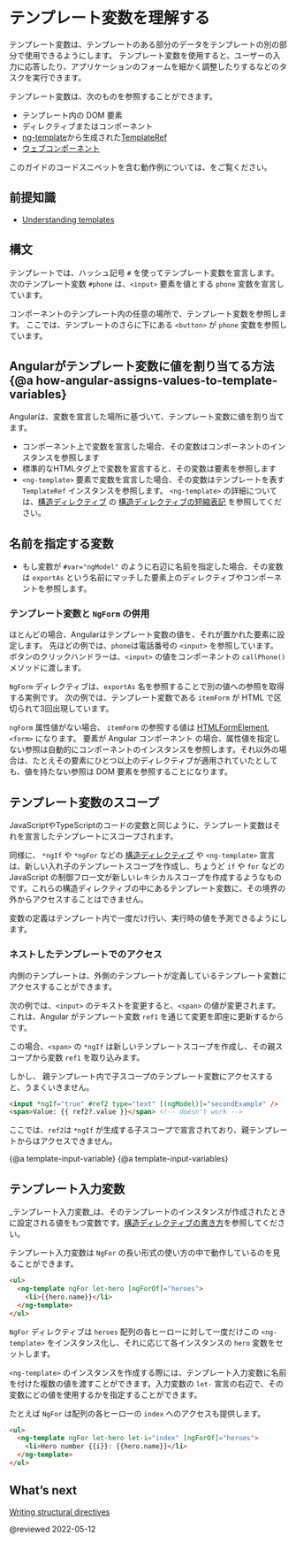 # テンプレート変数を理解する

テンプレート変数は、テンプレートのある部分のデータをテンプレートの別の部分で使用できるようにします。
テンプレート変数を使用すると、ユーザーの入力に応答したり、アプリケーションのフォームを細かく調整したりするなどのタスクを実行できます。

テンプレート変数は、次のものを参照することができます。

* テンプレート内の DOM 要素
* ディレクティブまたはコンポーネント
* [ng-template](api/core/ng-template)から生成された[TemplateRef](api/core/TemplateRef)
* <a href="https://developer.mozilla.org/ja/docs/Web/Web_Components" title="MDN: Web Components">ウェブコンポーネント</a>

<div class="alert is-helpful">

このガイドのコードスニペットを含む動作例については、<live-example></live-example>をご覧ください。

</div>

## 前提知識

* [Understanding templates](guide/template-overview)

## 構文

テンプレートでは、ハッシュ記号 `#` を使ってテンプレート変数を宣言します。
次のテンプレート変数 `#phone` は、`<input>` 要素を値とする `phone` 変数を宣言しています。

<code-example path="template-reference-variables/src/app/app.component.html" region="ref-var" header="src/app/app.component.html"></code-example>

コンポーネントのテンプレート内の任意の場所で、テンプレート変数を参照します。
ここでは、テンプレートのさらに下にある `<button>` が `phone` 変数を参照しています。

<code-example path="template-reference-variables/src/app/app.component.html" region="ref-phone" header="src/app/app.component.html"></code-example>

## Angularがテンプレート変数に値を割り当てる方法 {@a how-angular-assigns-values-to-template-variables}

Angularは、変数を宣言した場所に基づいて、テンプレート変数に値を割り当てます。

* コンポーネント上で変数を宣言した場合、その変数はコンポーネントのインスタンスを参照します
* 標準的なHTMLタグ上で変数を宣言すると、その変数は要素を参照します
* `<ng-template>` 要素で変数を宣言した場合、その変数はテンプレートを表す `TemplateRef` インスタンスを参照します。
  `<ng-template>` の詳細については、[構造ディレクティブ](guide/structural-directives) の [構造ディレクティブの短縮表記](guide/structural-directives#asterisk) を参照してください。

## 名前を指定する変数

* もし変数が `#var="ngModel"` のように右辺に名前を指定した場合、その変数は `exportAs` という名前にマッチした要素上のディレクティブやコンポーネントを参照します。
<!-- What does the second half of this mean?^^ Can we explain this more fully? Could I see a working example? -kw -->

### テンプレート変数と `NgForm` の併用

ほとんどの場合、Angularはテンプレート変数の値を、それが置かれた要素に設定します。
先ほどの例では、`phone`は電話番号の `<input>` を参照しています。
ボタンのクリックハンドラーは、`<input>` の値をコンポーネントの `callPhone()` メソッドに渡します。

`NgForm` ディレクティブは、`exportAs` 名を参照することで別の値への参照を取得する実例です。
次の例では、テンプレート変数である `itemForm` が HTML で区切られて3回出現しています。

<code-example path="template-reference-variables/src/app/app.component.html" region="ngForm" header="src/app/hero-form.component.html"></code-example>

`ngForm` 属性値がない場合、 `itemForm` の参照する値は
[HTMLFormElement](https://developer.mozilla.org/ja/docs/Web/API/HTMLFormElement), `<form>` になります。
要素が Angular コンポーネント の場合、属性値を指定しない参照は自動的にコンポーネントのインスタンスを参照します。それ以外の場合は、たとえその要素にひとつ以上のディレクティブが適用されていたとしても、値を持たない参照は DOM 要素を参照することになります。
<!-- What is the train of thought from talking about a form element to the difference between a component and a directive? Why is the component directive conversation relevant here?  -kw I agree -alex -->

## テンプレート変数のスコープ

JavaScriptやTypeScriptのコードの変数と同じように、テンプレート変数はそれを宣言したテンプレートにスコープされます。

同様に、 `*ngIf` や `*ngFor` などの [構造ディレクティブ](guide/built-in-directives) や `<ng-template>` 宣言は、新しい入れ子のテンプレートスコープを作成し、ちょうど `if` や `for` などの JavaScript の制御フロー文が新しいレキシカルスコープを作成するようなものです。これらの構造ディレクティブの中にあるテンプレート変数に、その境界の外からアクセスすることはできません。

<div class="alert is-helpful">

変数の定義はテンプレート内で一度だけ行い、実行時の値を予測できるようにします。

</div>

### ネストしたテンプレートでのアクセス

内側のテンプレートは、外側のテンプレートが定義しているテンプレート変数にアクセスすることができます。

次の例では、`<input>` のテキストを変更すると、`<span>` の値が変更されます。これは、Angular がテンプレート変数 `ref1` を通じて変更を即座に更新するからです。

<code-example path="template-reference-variables/src/app/app.component.html" region="template-ref-vars-scope1" header="src/app/app.component.html"></code-example>

この場合、`<span>` の `*ngIf` は新しいテンプレートスコープを作成し、その親スコープから変数 `ref1` を取り込みます。

しかし、 親テンプレート内で子スコープのテンプレート変数にアクセスすると、うまくいきません。

```html
<input *ngIf="true" #ref2 type="text" [(ngModel)]="secondExample" />
<span>Value: {{ ref2?.value }}</span> <!-- doesn't work -->
```

ここでは、`ref2`は `*ngIf` が生成する子スコープで宣言されており、親テンプレートからはアクセスできません。

{@a template-input-variable}
{@a template-input-variables}
## テンプレート入力変数

_テンプレート入力変数_は、そのテンプレートのインスタンスが作成されたときに設定される値をもつ変数です。[構造ディレクティブの書き方](/guide/structural-directives)を参照してください。

テンプレート入力変数は `NgFor` の長い形式の使い方の中で動作しているのを見ることができます。

```html
<ul>
  <ng-template ngFor let-hero [ngForOf]="heroes">
    <li>{{hero.name}}</li>
  </ng-template>
</ul>
```

`NgFor` ディレクティブは `heroes` 配列の各ヒーローに対して一度だけこの `<ng-template>` をインスタンス化し、それに応じて各インスタンスの `hero` 変数をセットします。

`<ng-template>` のインスタンスを作成する際には、テンプレート入力変数に名前を付けた複数の値を渡すことができます。入力変数の `let-` 宣言の右辺で、その変数にどの値を使用するかを指定することができます。

たとえば `NgFor` は配列の各ヒーローの `index` へのアクセスも提供します。

```html
<ul>
  <ng-template ngFor let-hero let-i="index" [ngForOf]="heroes">
    <li>Hero number {{i}}: {{hero.name}}</li>
  </ng-template>
</ul>
```

## What’s next

[Writing structural directives](/guide/structural-directives)

@reviewed 2022-05-12
